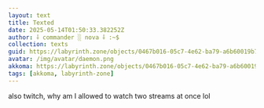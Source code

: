 ```yaml
---
layout: text
title: Texted
date: 2025-05-14T01:50:33.382252Z
author: ⸸ commander ░ nova ⸸ :~$
collection: texts
guid: https://labyrinth.zone/objects/0467b016-05c7-4e62-ba79-a6b60019b7ce
avatar: /img/avatar/daemon.png
akkoma: https://labyrinth.zone/objects/0467b016-05c7-4e62-ba79-a6b60019b7ce
tags: [akkoma, labyrinth-zone]
---
```


<p>also twitch, why am I allowed to watch two streams at once lol</p>